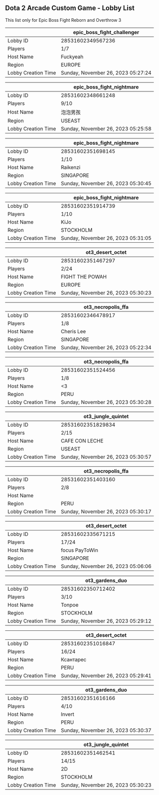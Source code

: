## Dota 2 Arcade Custom Game - Lobby List

This list only for Epic Boss Fight Reborn and Overthrow 3

|  | epic_boss_fight_challenger |
| ------ | ------ |
| Lobby ID | 28531602349567236 |
| Players | 1/7 |
| Host Name | Fuckyeah |
| Region | EUROPE |
| Lobby Creation Time | Sunday, November 26, 2023 05:27:24 |


|  | epic_boss_fight_nightmare |
| ------ | ------ |
| Lobby ID | 28531602348661248 |
| Players | 9/10 |
| Host Name | 泡泡男孩 |
| Region | USEAST |
| Lobby Creation Time | Sunday, November 26, 2023 05:25:58 |


|  | epic_boss_fight_nightmare |
| ------ | ------ |
| Lobby ID | 28531602351698145 |
| Players | 1/10 |
| Host Name | Raikenzi |
| Region | SINGAPORE |
| Lobby Creation Time | Sunday, November 26, 2023 05:30:45 |


|  | epic_boss_fight_nightmare |
| ------ | ------ |
| Lobby ID | 28531602351914739 |
| Players | 1/10 |
| Host Name | KiJo |
| Region | STOCKHOLM |
| Lobby Creation Time | Sunday, November 26, 2023 05:31:05 |


|  | ot3_desert_octet |
| ------ | ------ |
| Lobby ID | 28531602351467297 |
| Players | 2/24 |
| Host Name | FIGHT THE POWAH |
| Region | EUROPE |
| Lobby Creation Time | Sunday, November 26, 2023 05:30:23 |


|  | ot3_necropolis_ffa |
| ------ | ------ |
| Lobby ID | 28531602346478917 |
| Players | 1/8 |
| Host Name | Cheris Lee |
| Region | SINGAPORE |
| Lobby Creation Time | Sunday, November 26, 2023 05:22:34 |


|  | ot3_necropolis_ffa |
| ------ | ------ |
| Lobby ID | 28531602351524456 |
| Players | 1/8 |
| Host Name | <3 |
| Region | PERU |
| Lobby Creation Time | Sunday, November 26, 2023 05:30:28 |


|  | ot3_jungle_quintet |
| ------ | ------ |
| Lobby ID | 28531602351829834 |
| Players | 2/15 |
| Host Name | CAFE CON LECHE |
| Region | USEAST |
| Lobby Creation Time | Sunday, November 26, 2023 05:30:57 |


|  | ot3_necropolis_ffa |
| ------ | ------ |
| Lobby ID | 28531602351403160 |
| Players | 2/8 |
| Host Name | <Arkany> |
| Region | PERU |
| Lobby Creation Time | Sunday, November 26, 2023 05:30:17 |


|  | ot3_desert_octet |
| ------ | ------ |
| Lobby ID | 28531602335671215 |
| Players | 17/24 |
| Host Name | focus PayToWin |
| Region | SINGAPORE |
| Lobby Creation Time | Sunday, November 26, 2023 05:06:06 |


|  | ot3_gardens_duo |
| ------ | ------ |
| Lobby ID | 28531602350712402 |
| Players | 3/10 |
| Host Name | Tonpoe |
| Region | STOCKHOLM |
| Lobby Creation Time | Sunday, November 26, 2023 05:29:12 |


|  | ot3_desert_octet |
| ------ | ------ |
| Lobby ID | 28531602351016847 |
| Players | 16/24 |
| Host Name | Ксантарес |
| Region | PERU |
| Lobby Creation Time | Sunday, November 26, 2023 05:29:41 |


|  | ot3_gardens_duo |
| ------ | ------ |
| Lobby ID | 28531602351616166 |
| Players | 4/10 |
| Host Name | Invert |
| Region | PERU |
| Lobby Creation Time | Sunday, November 26, 2023 05:30:37 |


|  | ot3_jungle_quintet |
| ------ | ------ |
| Lobby ID | 28531602351462541 |
| Players | 14/15 |
| Host Name | 2D |
| Region | STOCKHOLM |
| Lobby Creation Time | Sunday, November 26, 2023 05:30:23 |


